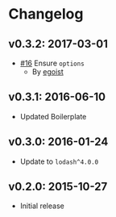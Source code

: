 # Changelog

## v0.3.2: 2017-03-01

- [#16](https://github.com/jstransformers/jstransformer-lodash/pull/16) Ensure `options`
  - By [egoist](https://github.com/egoist)

## v0.3.1: 2016-06-10

- Updated Boilerplate

## v0.3.0: 2016-01-24

- Update to `lodash^4.0.0`

## v0.2.0: 2015-10-27

- Initial release
